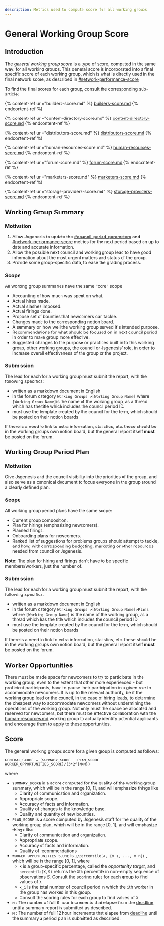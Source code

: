 ```yaml
---
description: Metrics used to compute score for all working groups
---
```


# General Working Group Score

## Introduction

The _general working group score_ is a type of score, computed in the same way, for all working groups. This general score is incorporated into a final specific score of each working group, which is what is directly used in the final network score, as described in [#network-performance-score](./#network-performance-score "mention")

To find the final scores for each group, consult the corresponding sub-article:

{% content-ref url="builders-score.md" %}
[builders-score.md](builders-score.md)
{% endcontent-ref %}

{% content-ref url="content-directory-score.md" %}
[content-directory-score.md](content-directory-score.md)
{% endcontent-ref %}

{% content-ref url="distributors-score.md" %}
[distributors-score.md](distributors-score.md)
{% endcontent-ref %}

{% content-ref url="human-resources-score.md" %}
[human-resources-score.md](human-resources-score.md)
{% endcontent-ref %}

{% content-ref url="forum-score.md" %}
[forum-score.md](forum-score.md)
{% endcontent-ref %}

{% content-ref url="marketers-score.md" %}
[marketers-score.md](marketers-score.md)
{% endcontent-ref %}

{% content-ref url="storage-providers-score.md" %}
[storage-providers-score.md](storage-providers-score.md)
{% endcontent-ref %}

## Working Group Summary

### Motivation

1. Allow Jsgenesis to update the [#council-period-parameters](../testnet-rewards.md#council-period-parameters "mention") and [#network-performance-score](./#network-performance-score "mention") metrics for the next period based on up to date and accurate information.
2. Allow the possible next council and working group lead to have good information about the most urgent matters and status of the group.
3. Provide some group-specific data, to ease the grading process.

### Scope

All working group summaries have the same "core" scope

* Accounting of how much was spent on what.
* Actual hires made.
* Actual slashes imposed.
* Actual firings done.
* Propose set of bounties that newcomers can tackle.
* Changes made to the corresponding notion board.
* A summary on how well the working group served it's intended purpose.
* Recommendations for what should be focused on in next council period in order to make group more effective.
* Suggested changes to the purpose or practices built in to this working group, other working groups, the council or Jsgenesis' role, in order to increase overall effectiveness of the group or the project.

### Submission

The lead for each for a working group must submit the report, with the following specifics:

* written as a markdown document in English
* in the forum category `Working Groups >[Working Group Name]` where `[Working Group Name]`is the name of the working group, as a thread which has the title which includes the council period ID.
* must use the template created by the council for the term, which should be posted on their notion boards

If there is a need to link to extra information, statistics, etc. these should be in the working groups own notion board, but the general report itself **must** be posted on the forum.

## Working Group Period Plan

### Motivation

Give Jsgenesis and the council visibility into the priorities of the group, and also serve as a canonical document to focus everyone in the group around a clearly defined plan.

### Scope

All working group period plans have the same scope:

* Current group composition.
* Plan for hirings (emphasizing newcomers).
* Planned firings.
* Onboarding plans for newcomers.
* Ranked list of suggestions for problems groups should attempt to tackle, and how, with corresponding budgeting, marketing or other resources needed from council or Jsgenesis.

**Note:** The plan for hiring and firings don't have to be specific members/workers, just the number of.

### Submission

The lead for each for a working group must submit the report, with the following specifics:

* written as a markdown document in English
* in the forum category `Working Groups >[Working Group Name]>Plans` where `[Working Group Name]` is the name of the working group, as a thread which has the title which includes the council period ID
* must use the template created by the council for the term, which should be posted on their notion boards

If there is a need to link to extra information, statistics, etc. these should be in the working groups own notion board, but the general report itself **must** be posted on the forum.

## Worker Opportunities

There must be made space for newcomers to try to participate in the working group, even to the extent that other more experienced - but proficient participants, have to pause their participation in a given role to accommodate newcomers. It is up to the relevant authority, be it the working group lead or the council, in the case of hiring leads, to determine the cheapest way to accommodate newcomers without undermining the operations of the working group. Not only must the space be allocated and reserved for newcomers, but there must be effective collaboration with the [human-resources.md](../../system/human-resources.md "mention") working group to actually identify potential applicants and encourage them to apply to these opportunities.

## Score

The general working groups score for a given group is computed as follows:

`GENERAL_SCORE = [SUMMARY_SCORE + PLAN_SCORE + WORKER_OPPORTUNITIES_SCORE]/(3*2^{N+M})`

where

* `SUMMARY_SCORE` is a score computed for the quality of the working group summary, which will be in the range \[0, 1], and will emphasize things like
  * Clarity of communication and organization.
  * Appropriate scope.
  * Accuracy of facts and information.
  * Quality of changes to the knowledge base.
  * Quality and quantity of new bounties.
* `PLAN_SCORE` is a score computed by Jsgenesis staff for the quality of the working group plan, which will be in the range \[0, 1], and will emphasize things like
  * Clarity of communication and organization.
  * Appropriate scope.
  * Accuracy of facts and information.
  * Quality of recommendations
* `WORKER_OPPORTUNITIES_SCORE` is `1/percentile(X, [x_1, ..., x_n])` , which will be in the range \[0, 1], where
  * `X` is a group-specific percentage, called the _opportunity target_, and `percentile(X,S)` returns the `X`th percentile in non-empty sequence of observations _S._ Consult the scoring rules for each group to find values of `X`.
  * `x_i` is the total number of council period in which the `i`th worker in the group has worked in this group.
  * Consult the scoring rules for each group to find values of `X`.
* `N` : The number of full 6 hour increments that elapse from the [deadline](./#summary-report-and-plan-deadlines) until a summary report is submitted as described.&#x20;
* `M` : The number of full 12 hour increments that elapse from  [deadline](./#summary-report-and-plan-deadlines) until the summary a period plan is submitted as described.
